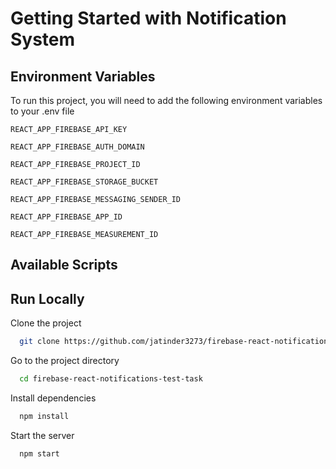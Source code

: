 # Getting Started with Notification System


## Environment Variables

To run this project, you will need to add the following environment variables to your .env file

`REACT_APP_FIREBASE_API_KEY`

`REACT_APP_FIREBASE_AUTH_DOMAIN`

`REACT_APP_FIREBASE_PROJECT_ID`

`REACT_APP_FIREBASE_STORAGE_BUCKET`

`REACT_APP_FIREBASE_MESSAGING_SENDER_ID`

`REACT_APP_FIREBASE_APP_ID`

`REACT_APP_FIREBASE_MEASUREMENT_ID`



## Available Scripts

## Run Locally

Clone the project

```bash
  git clone https://github.com/jatinder3273/firebase-react-notifications-test-task.git
```

Go to the project directory

```bash
  cd firebase-react-notifications-test-task
```

Install dependencies

```bash
  npm install
```

Start the server

```bash
  npm start
```